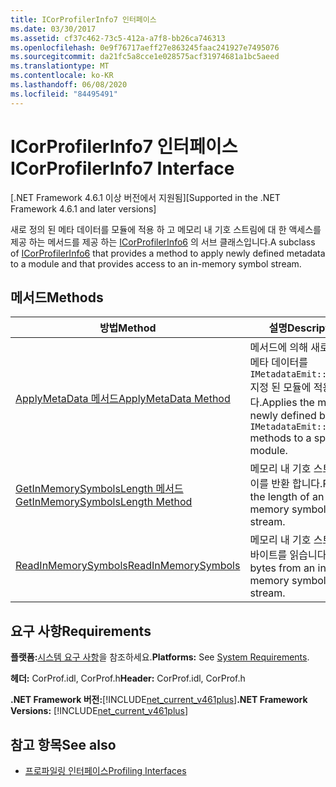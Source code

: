 ```yaml
---
title: ICorProfilerInfo7 인터페이스
ms.date: 03/30/2017
ms.assetid: cf37c462-73c5-412a-a7f8-bb26ca746313
ms.openlocfilehash: 0e9f76717aeff27e863245faac241927e7495076
ms.sourcegitcommit: da21fc5a8cce1e028575acf31974681a1bc5aeed
ms.translationtype: MT
ms.contentlocale: ko-KR
ms.lasthandoff: 06/08/2020
ms.locfileid: "84495491"
---
```

# <a name="icorprofilerinfo7-interface"></a><span data-ttu-id="147e4-102">ICorProfilerInfo7 인터페이스</span><span class="sxs-lookup"><span data-stu-id="147e4-102">ICorProfilerInfo7 Interface</span></span>
<span data-ttu-id="147e4-103">[.NET Framework 4.6.1 이상 버전에서 지원됨]</span><span class="sxs-lookup"><span data-stu-id="147e4-103">[Supported in the .NET Framework 4.6.1 and later versions]</span></span>  
  
 <span data-ttu-id="147e4-104">새로 정의 된 메타 데이터를 모듈에 적용 하 고 메모리 내 기호 스트림에 대 한 액세스를 제공 하는 메서드를 제공 하는 [ICorProfilerInfo6](icorprofilerinfo6-interface.md) 의 서브 클래스입니다.</span><span class="sxs-lookup"><span data-stu-id="147e4-104">A subclass of [ICorProfilerInfo6](icorprofilerinfo6-interface.md) that provides a method to apply newly defined metadata to a module and that provides access to an in-memory symbol stream.</span></span>  
  
## <a name="methods"></a><span data-ttu-id="147e4-105">메서드</span><span class="sxs-lookup"><span data-stu-id="147e4-105">Methods</span></span>  
  
|<span data-ttu-id="147e4-106">방법</span><span class="sxs-lookup"><span data-stu-id="147e4-106">Method</span></span>|<span data-ttu-id="147e4-107">설명</span><span class="sxs-lookup"><span data-stu-id="147e4-107">Description</span></span>|  
|------------|-----------------|  
|[<span data-ttu-id="147e4-108">ApplyMetaData 메서드</span><span class="sxs-lookup"><span data-stu-id="147e4-108">ApplyMetaData Method</span></span>](icorprofilerinfo7-applymetadata-method.md)|<span data-ttu-id="147e4-109">메서드에 의해 새로 정의 된 메타 데이터를 `IMetadataEmit::Define*` 지정 된 모듈에 적용 합니다.</span><span class="sxs-lookup"><span data-stu-id="147e4-109">Applies the metadata newly defined by the `IMetadataEmit::Define*` methods to a specified module.</span></span>|  
|[<span data-ttu-id="147e4-110">GetInMemorySymbolsLength 메서드</span><span class="sxs-lookup"><span data-stu-id="147e4-110">GetInMemorySymbolsLength Method</span></span>](icorprofilerinfo7-getinmemorysymbolslength-method.md)|<span data-ttu-id="147e4-111">메모리 내 기호 스트림의 길이를 반환 합니다.</span><span class="sxs-lookup"><span data-stu-id="147e4-111">Returns the length of an in-memory symbol stream.</span></span>|  
|[<span data-ttu-id="147e4-112">ReadInMemorySymbols</span><span class="sxs-lookup"><span data-stu-id="147e4-112">ReadInMemorySymbols</span></span>](icorprofilerinfo7-readinmemorysymbols.md)|<span data-ttu-id="147e4-113">메모리 내 기호 스트림에서 바이트를 읽습니다.</span><span class="sxs-lookup"><span data-stu-id="147e4-113">Reads bytes from an in-memory symbol stream.</span></span>|  
  
## <a name="requirements"></a><span data-ttu-id="147e4-114">요구 사항</span><span class="sxs-lookup"><span data-stu-id="147e4-114">Requirements</span></span>  
 <span data-ttu-id="147e4-115">**플랫폼:**[시스템 요구 사항](../../get-started/system-requirements.md)을 참조하세요.</span><span class="sxs-lookup"><span data-stu-id="147e4-115">**Platforms:** See [System Requirements](../../get-started/system-requirements.md).</span></span>  
  
 <span data-ttu-id="147e4-116">**헤더:** CorProf.idl, CorProf.h</span><span class="sxs-lookup"><span data-stu-id="147e4-116">**Header:** CorProf.idl, CorProf.h</span></span>  
  
 <span data-ttu-id="147e4-117">**.NET Framework 버전:**[!INCLUDE[net_current_v461plus](../../../../includes/net-current-v461plus-md.md)]</span><span class="sxs-lookup"><span data-stu-id="147e4-117">**.NET Framework Versions:** [!INCLUDE[net_current_v461plus](../../../../includes/net-current-v461plus-md.md)]</span></span>  
  
## <a name="see-also"></a><span data-ttu-id="147e4-118">참고 항목</span><span class="sxs-lookup"><span data-stu-id="147e4-118">See also</span></span>

- [<span data-ttu-id="147e4-119">프로파일링 인터페이스</span><span class="sxs-lookup"><span data-stu-id="147e4-119">Profiling Interfaces</span></span>](profiling-interfaces.md)
